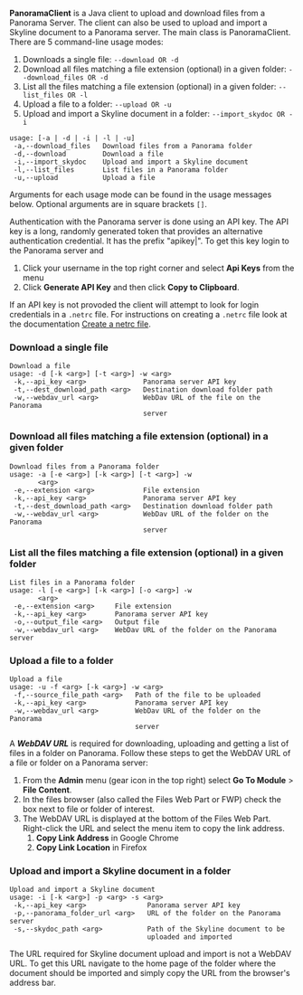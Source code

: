 **PanoramaClient** is a Java client to upload and download files from a Panorama Server.  The client can also be used to upload and import a Skyline document to a Panorama server.
The main class is PanoramaClient.  There are 5 command-line usage modes:
1. Downloads a single file: `--download OR -d`
2. Download all files matching a file extension (optional) in a given folder: `--download_files OR -d`
3. List all the files matching a file extension (optional) in a given folder: `--list_files OR -l`
4. Upload a file to a folder: `--upload OR -u`
5. Upload and import a Skyline document in a folder: `--import_skydoc OR -i`

```
usage: [-a | -d | -i | -l | -u]
 -a,--download_files   Download files from a Panorama folder
 -d,--download         Download a file
 -i,--import_skydoc    Upload and import a Skyline document
 -l,--list_files       List files in a Panorama folder
 -u,--upload           Upload a file
```
Arguments for each usage mode can be found in the usage messages below. Optional arguments are in square brackets ```[]```.


Authentication with the Panorama server is done using an API key. 
The API key is a long, randomly generated token that provides an alternative authentication credential. 
It has the prefix "apikey|". To get this key login to the Panorama server and 
1. Click your username in the top right corner and select **Api Keys** from the menu
2. Click **Generate API Key** and then click **Copy to Clipboard**. 

If an API key is not provoded the client will attempt to look for login credentials in a `.netrc` file. For instructions on creating 
a `.netrc` file look at the documentation [Create a netrc file](https://www.labkey.org/Documentation/wiki-page.view?name=netrc).


### Download a single file
```
Download a file
usage: -d [-k <arg>] [-t <arg>] -w <arg>
 -k,--api_key <arg>              Panorama server API key
 -t,--dest_download_path <arg>   Destination download folder path
 -w,--webdav_url <arg>           WebDav URL of the file on the Panorama
                                 server
```

### Download all files matching a file extension (optional) in a given folder
```
Download files from a Panorama folder
usage: -a [-e <arg>] [-k <arg>] [-t <arg>] -w
       <arg>
 -e,--extension <arg>            File extension
 -k,--api_key <arg>              Panorama server API key
 -t,--dest_download_path <arg>   Destination download folder path
 -w,--webdav_url <arg>           WebDav URL of the folder on the Panorama
                                 server
```

### List all the files matching a file extension (optional) in a given folder
```
List files in a Panorama folder
usage: -l [-e <arg>] [-k <arg>] [-o <arg>] -w
       <arg>
 -e,--extension <arg>     File extension
 -k,--api_key <arg>       Panorama server API key
 -o,--output_file <arg>   Output file
 -w,--webdav_url <arg>    WebDav URL of the folder on the Panorama server
```

### Upload a file to a folder
```
Upload a file
usage: -u -f <arg> [-k <arg>] -w <arg>
 -f,--source_file_path <arg>   Path of the file to be uploaded
 -k,--api_key <arg>            Panorama server API key
 -w,--webdav_url <arg>         WebDav URL of the folder on the Panorama
                               server
```

A **_WebDAV URL_** is required for downloading, uploading and getting a list of files in a folder on Panorama. 
Follow these steps to get the WebDAV URL of a file or folder on a Panorama server:
1. From the **Admin** menu (gear icon in the top right) select **Go To Module** > **File Content**. 
2. In the files browser (also called the Files Web Part or FWP) check the box next to file or folder of interest.
3. The WebDAV URL is displayed at the bottom of the Files Web Part. Right-click the URL and select the menu item to copy the 
link address. 
   1. **Copy Link Address** in Google Chrome
   2. **Copy Link Location** in Firefox
   
   
### Upload and import a Skyline document in a folder
```
Upload and import a Skyline document
usage: -i [-k <arg>] -p <arg> -s <arg>
 -k,--api_key <arg>               Panorama server API key
 -p,--panorama_folder_url <arg>   URL of the folder on the Panorama server
 -s,--skydoc_path <arg>           Path of the Skyline document to be
                                  uploaded and imported
```

The URL required for Skyline document upload and import is not a WebDAV URL. To get this URL navigate to the home page of the folder
where the document should be imported and simply copy the URL from the browser's address bar.

